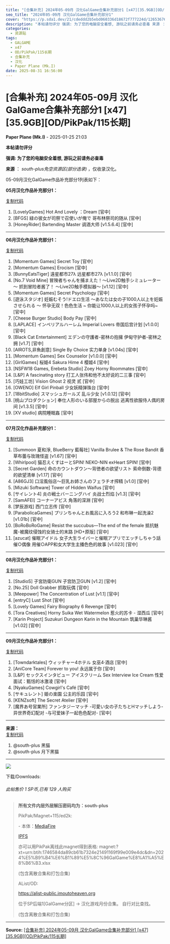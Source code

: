 ```yaml
---
title: "[合集补充] 2024年05-09月 汉化GalGame合集补充部分1 [x47][35.9GB][OD/PikPak/115长期]"
seo_title: "2024年05-09月 汉化GalGame合集补充部分1"
cover: "https://p.sda1.dev/21/cdeddd2b5ebd060336d18672f777224d/126536767_p0.png"
description: "本帖请勿评分 强调: 为了您的电脑安全着想, 游玩之前请务必查毒 来源 ： _south-plus免空资源区(部分选录)_ ，仅收录汉化。 05-09月汉化GalGame作品补充部分1列表如下： 05月汉化作品补充部分1： 复制代码 1. [LovelyGames] Hot And Lovely ：Dream..."
categories:
  - 资源贴
tags:
  - GALGAME
  - x47
  - OD/PikPak/115长期
  - 合集补充
  - 汉化
  - Paper Plane (Mk.I)
date: 2025-08-31 16:56:00
---
```


# [合集补充] 2024年05-09月 汉化GalGame合集补充部分1 [x47][35.9GB][OD/PikPak/115长期]

**Paper Plane (Mk.I)** - 2025-01-25 21:03

**本帖请勿评分**  
  
**强调: 为了您的电脑安全着想, 游玩之前请务必查毒**  
  
  
**来源** ： _south-plus免空资源区(部分选录)_ ，仅收录汉化。  
  
  
  
  
05-09月汉化GalGame作品补充部分1列表如下：  
  
  
  
  
**05月汉化作品补充部分1：**  
  
[复制代码](javascript:)

  1. [LovelyGames] Hot And Lovely ：Dream [官中]
  2. [BFGS] 緑の彼女が司祭で召使いが俺で 哥布林祭司的随从 [官中]
  3. [HoneyRider] Bartending Master 调酒大师 [v1.5.6.4] [官中]

  
---  
  
  
  
**06月汉化作品补充部分1：**  
  
[复制代码](javascript:)

  1. [Momentum Games] Secret Toy [官中]
  2. [Momentum Games] Erocism [官中]
  3. [BunnyEatsTiger] 遠星都市27λ 远星都市27λ [v1.1.0] [官中]
  4. [No.7 Void Mine] 冒険者ちゃんを捕まえた！～Live2D触手シミュレーター～ 抓到冒险者酱了！ ～Live2D触手模拟器～ [v1.12] [官中]
  5. [Momentum Games] Secret Psychology [官中]
  6. [遊泳スタジオ] 妊娠むそう!ドエロ生活 ～あなたは女の子1000人以上を妊娠させられる ～ 怀孕无双！色色生活 ~ 你能让1000人以上的女孩子怀孕吗~ [官中]
  7. [Cheese Burger Studio] Body Pay [官中]
  8. [LAPLACE] インペリアルハーレム Imperial Lovers 帝国后宫计划 [v1.0.0] [官中]
  9. [Black Cat Entertainment] エデンの守護者-密林の抱擁 伊甸守护者-密林之拥 [v1.7] [官中]
  10. [AIROTS,非魚創意] Single By Choice 实力单身 [v1.04s] [官中]
  11. [Momentum Games] Sex Counselor [v1.0.0] [官中]
  12. [GirlGames] 桜姫4 Sakura Hime 4 樱姬4 [官中]
  13. [NSFW18 Games, Erebeta Studio] Zoey Horny Roommates [官中]
  14. [L&P] A fascinating story 打工人张伟和他不太好说的二三事 [官中]
  15. [巧娃工坊] Vision Ghost 2 视灵 贰 [官中]
  16. [OWENO] Elf Girl Pinball 少女妖精弹珠台 [官中]
  17. [18bitStudio] スマッシュガールズ 乱斗少女 [v1.0.12] [官中]
  18. [桃山プロダクション] 奉仕人形のいる部屋からの脱出 逃离性欲服侍人偶的房间 [v1.3.5] [官中]
  19. [XV studio] 病院睡眠姦 [官中]

  
---  
  
  
  
**07月汉化作品补充部分1：**  
  
[复制代码](javascript:)

  1. [Summoon 夏和淨, BlueBerry 藍莓社] Vanilla Brulee & The Rose Bandit 香草布蕾与玫瑰怪盗 [v1.67] [官中]
  2. [Whirlpool] 猫忍えくすはーとSPIN! NEKO-NIN exHeart SPIN! [官中]
  3. [Secret Garden] 命のカウントダウン～背徳者の欲望リスト 索命倒数-背德的欲望清单 [v1.17] [官中]
  4. [A86GJ3] 口淫風俗店～巨乳お姉さんのフェラチオ搾精 [v1.0] [官中]
  5. [Mizuki Software] Tower of Hidden Waifus [官中]
  6. [サイレント4] 炎の戦士バーニングハイ 炎战士烈焰 [v1.3] [官中]
  7. [SamAFEI] コーナーアビス 角落的深淵 [官中]
  8. [梦辰游戏] 西门立志传 [官中]
  9. [ParabolicaGames] プリンちゃんとお風呂に入ろう2 和布琳一起洗澡2 [v1.01b] [官中]
  10. [BoRoBoRoGame] Resist the succubus—The end of the female 抵抗魅魔-被魔纹侵蚀的女骑士的末路 [HD+原版] [官中]
  11. [azucat] 催眠アイドル 女子大生ライバーと催眠アプリでエッチしちゃう話 催○偶像 用催○APP和女大学生主播色色的故事 [v1.023] [官中]

  
---  
  
  
  
**08月汉化作品补充部分1：**  
  
[复制代码](javascript:)

  1. [StudioS] 子宮防衛GUN 子宫防卫GUN [v1.2] [官中]
  2. [No.25] Doll Grabber 抓取玩偶 [官中]
  3. [Meepower] The Concentration of Lust [v1.1] [官中]
  4. [entryС] Lust Shot [官中]
  5. [Lovely Games] Fairy Biography 6 Revenge [官中]
  6. [Tora Creatives] Horny Suika Wet Watermelon 惹火的苏卡 - 湿西瓜 [官中]
  7. [Karin Project] Suzukuri Dungeon Karin in the Mountain 筑巢华琳酱 [v1.02] [官中]

  
---  
  
  
  
**09月汉化作品补充部分1：**  
  
[复制代码](javascript:)

  1. [Towndarktales] ウィッチャー4ホテル 女巫4·酒店 [官中]
  2. [AniCore Team] Forever to you! 永远属于你 [官中]
  3. [L&P] セックスインタビュー アイスクリーム Sex Interview Ice Cream 性爱面试：甄恬的冰激凌 [官中]
  4. [NyakuGames] Cowgirl's Café [官中]
  5. [サキュレント] 姫の楽園 公主的乐园 [官中]
  6. [KENZsoft] The Secret Atelier [官中]
  7. [魔界あ号営業所] ファンタジーマッチ -可愛い女の子たちとHマッチしよう- 异世界奇幻配对 -与可爱妹子一起色色配对- [官中]

  
---  
  
  
  
  
**来源：**  
[复制代码](javascript:)

  1. @south-plus 黑猫
  2. @south-plus 月下黑猫

  
---  
  
  
  
![](https://p.sda1.dev/21/cdeddd2b5ebd060336d18672f777224d/126536767_p0.png)  
  
  
下载/Downloads:  
  
  


###### 此帖售价 1 SP币,已有 129 人购买

>   
>   
>   
> **所有文件内层外层解压密码均为：south-plus**  
>   
>   
>   
>  PikPak/Magnet+115/ed2k:  
>   
>   
>  \- 本体：[MediaFire](https://www.mediafire.com/file/qxkgtj4go3ychn0/2024%25E5%25B9%25B4%25E6%25B1%2589%25E5%258C%2596GalGame%25E8%25A1%25A5%25E8%25B6%25B3.xlsx/file)  
>   
> [ IPFS ](https://gw.crustgw.work/ipfs/bafkreib636xwzhoie7fsqymrqfllgryem2hbccl6ngyevneqitfo7y5bwu?filename=2024%E5%B9%B4%E6%B1%89%E5%8C%96GalGame%E8%A1%A5%E8%B6%B3.xlsx)  
>   
>   
> 亦可以用PikPak离线此magnet得到表格: magnet:?xt=urn:btih:1746584da89cb61b7324e21491169f99e009e4dc&dn=2024%E5%B9%B4%E6%B1%89%E5%8C%96GalGame%E8%A1%A5%E8%B6%B3.xlsx  
>   
>   
> (包含离散合集和打包合集)  
>   
>   
>   
>   
> AList/OD:  
>   
>   
> <https://alist-public.imoutoheaven.org>  
>   
> 位于SP后端1[GalGame分区] -> 汉化游戏月份合集。 自行对比查找。  
>   
>   
> (包含离散合集和打包合集)  
>   
>   
>   
> 


---

**Source:** [[合集补充] 2024年05-09月 汉化GalGame合集补充部分1 [x47][35.9GB][OD/PikPak/115长期]](https://www.south-plus.net/read.php?tid-2439710-fpage-4.html)
<script type="application/ld+json">
{
  "@context": "https://schema.org",
  "@type": "VideoGame",
  "name": "2024年05-09月 汉化GalGame合集补充部分1",
  "alternateName": "[合集补充] 2024年05-09月 汉化GalGame合集补充部分1 [x47][35.9GB][OD/PikPak/115长期]",
  "description": "本帖请勿评分 强调: 为了您的电脑安全着想, 游玩之前请务必查毒 来源 ： _south-plus免空资源区(部分选录)_ ，仅收录汉化。 05-09月汉化GalGame作品补充部分1列表如下： 05月汉化作品补充部分1： 复制代码 1. [LovelyGames] Hot And Lovely ：Dream...",
  "image": "https://p.sda1.dev/21/cdeddd2b5ebd060336d18672f777224d/126536767_p0.png",
  "datePublished": "2025-08-31 16:56:00",
  "author": {
    "@type": "Person",
    "name": "Paper Plane (Mk.I)"
  },
  "operatingSystem": "Windows",
  "applicationCategory": "GameApplication",
  "url": "https://www.south-plus.net/read.php?tid-2439710-fpage-4.html"
}
</script>